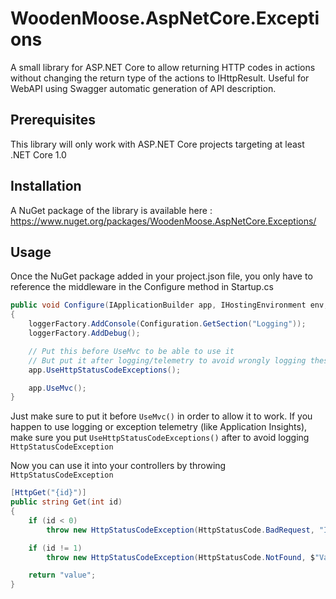 # WoodenMoose.AspNetCore.Exceptions
A small library for ASP.NET Core to allow returning HTTP codes in actions without changing the return type of the actions to IHttpResult.
Useful for WebAPI using Swagger automatic generation of API description.

Prerequisites
-------
This library will only work with ASP.NET Core projects targeting at least .NET Core 1.0

Installation
-------
A NuGet package of the library is available here : https://www.nuget.org/packages/WoodenMoose.AspNetCore.Exceptions/

Usage
-------
Once the NuGet package added in your project.json file, you only have to reference the middleware in the Configure method in Startup.cs

```csharp
public void Configure(IApplicationBuilder app, IHostingEnvironment env, ILoggerFactory loggerFactory)
{
    loggerFactory.AddConsole(Configuration.GetSection("Logging"));
    loggerFactory.AddDebug();

    // Put this before UseMvc to be able to use it
    // But put it after logging/telemetry to avoid wrongly logging these exceptions
    app.UseHttpStatusCodeExceptions();

    app.UseMvc();
}
```
Just make sure to put it before `UseMvc()` in order to allow it to work.
If you happen to use logging or exception telemetry (like Application Insights), make sure you put `UseHttpStatusCodeExceptions()` after to avoid logging `HttpStatusCodeException`

Now you can use it into your controllers by throwing `HttpStatusCodeException`

```csharp
[HttpGet("{id}")]
public string Get(int id)
{
    if (id < 0)
        throw new HttpStatusCodeException(HttpStatusCode.BadRequest, "Id should be superior or equal to 0");

    if (id != 1)
        throw new HttpStatusCodeException(HttpStatusCode.NotFound, $"Value with id '{id}' doesn't exist");

    return "value";
}
```
